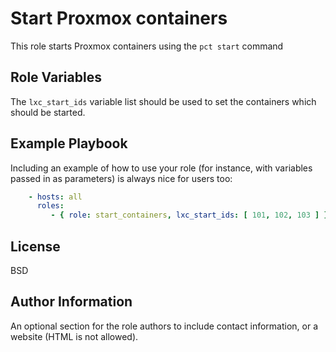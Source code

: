 Start Proxmox containers
=========

This role starts Proxmox containers using the ```pct start``` command

Role Variables
--------------

The ```lxc_start_ids``` variable list should be used to set the containers which should be started.

Example Playbook
----------------

Including an example of how to use your role (for instance, with variables passed in as parameters) is always nice for users too:

```yaml
    - hosts: all
      roles:
         - { role: start_containers, lxc_start_ids: [ 101, 102, 103 ] }
```

License
-------

BSD

Author Information
------------------

An optional section for the role authors to include contact information, or a website (HTML is not allowed).
